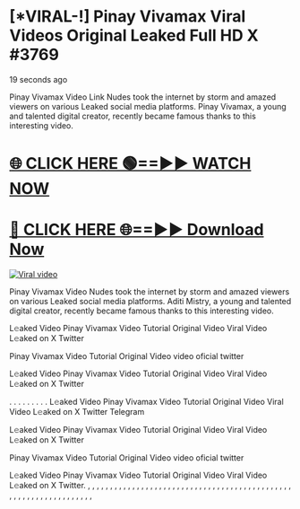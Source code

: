 # [*VIRAL-!] Pinay Vivamax Viral Videos Original Leaked Full HD X #3769


19 seconds ago


Pinay Vivamax Video Link Nudes took the internet by storm and amazed viewers on various Leaked social media platforms. Pinay Vivamax, a young and talented digital creator, recently became famous thanks to this interesting video.




<h1><a href="https://sports-cola-tv.blogspot.com/2025/01/gg.html" rel="nofollow">🌐 CLICK HERE 🟢==►► WATCH NOW</a></h1>


<h1><a href="https://sports-cola-tv.blogspot.com/2025/01/gg.html" rel="nofollow"> 🔴 CLICK HERE 🌐==►► Download Now</a></h1>


<p><a href="https://sports-cola-tv.blogspot.com/2025/01/gg.html" rel="nofollow"><img src="https://i.imgur.com/dJHk4Zq.gif" alt="Viral video"></a></p>

Pinay Vivamax Video Nudes took the internet by storm and amazed viewers on various Leaked social media platforms. Aditi Mistry, a young and talented digital creator, recently became famous thanks to this interesting video.

L𝚎aked Video Pinay Vivamax Video Tutorial Original Video Viral Video L𝚎aked on X Twitter

Pinay Vivamax Video Tutorial Original Video video oficial twitter

L𝚎aked Video Pinay Vivamax Video Tutorial Original Video Viral Video L𝚎aked on X Twitter

. . . . . . . . . L𝚎aked Video Pinay Vivamax Video Tutorial Original Video Viral Video L𝚎aked on X Twitter Telegram

L𝚎aked Video Pinay Vivamax Video Tutorial Original Video Viral Video L𝚎aked on X Twitter

Pinay Vivamax Video Tutorial Original Video video oficial twitter

L𝚎aked Video Pinay Vivamax Video Tutorial Original Video Viral Video L𝚎aked on X Twitter. , , , , , , , , , , , , , , , , , , , , , , , , , , , , , , , , , , , , , , , , , , , , , , , , , , , , , , , , , , , , , , , , ,
